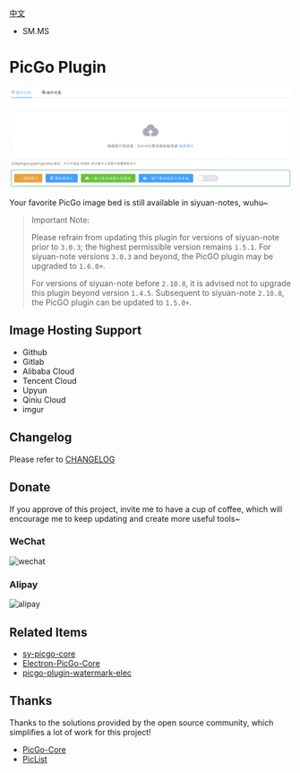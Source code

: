 [中文](README_zh_CN.md)

- SM.MS
# PicGo Plugin

![](./preview.png)

Your favorite PicGo image bed is still available in siyuan-notes, wuhu~

> Important Note:
>
> Please refrain from updating this plugin for versions of siyuan-note prior to `3.0.3`; the highest permissible version remains `1.5.1`. For siyuan-note versions `3.0.3` and beyond, the PicGO plugin may be upgraded to `1.6.0+`.
>
> For versions of siyuan-note before `2.10.8`, it is advised not to upgrade this plugin beyond version `1.4.5`. Subsequent to siyuan-note `2.10.8`, the PicGO plugin can be updated to `1.5.0+`.

## Image Hosting Support

- Github
- Gitlab
- Alibaba Cloud
- Tencent Cloud
- Upyun
- Qiniu Cloud
- imgur

## Changelog

Please refer to [CHANGELOG](https://github.com/terwer/siyuan-plugin-picgo/blob/main/CHANGELOG.md)

## Donate

If you approve of this project, invite me to have a cup of coffee, which will encourage me to keep updating and create more useful tools~

### WeChat

<div>
<img src="https://static-rs-terwer.oss-cn-beijing.aliyuncs.com/donate/wechat.jpg" alt="wechat" style="width:280px;height:375px;" />
</div>

### Alipay

<div>
<img src="https://static-rs-terwer.oss-cn-beijing.aliyuncs.com/donate/alipay.jpg" alt="alipay" style="width:280px;height:375px;" />
</div>

## Related Items

- [sy-picgo-core](https://github.com/terwer/sy-picgo-core)
- [Electron-PicGo-Core](https://github.com/terwer/Electron-PicGo-Core)
- [picgo-plugin-watermark-elec](https://github.com/terwer/picgo-plugin-watermark-elec)

## Thanks

Thanks to the solutions provided by the open source community, which simplifies a lot of work for this project!

- [PicGo-Core](https://github.com/PicGo/PicGo-Core)
- [PicList](https://github.com/Kuingsmile/PicList)